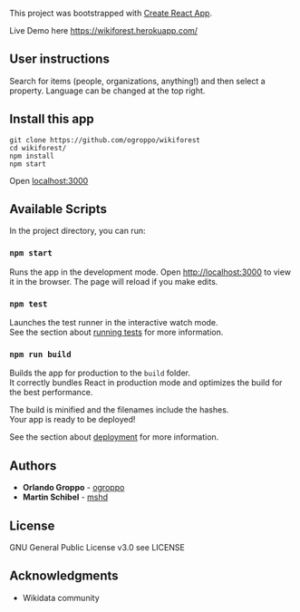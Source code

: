 This project was bootstrapped with [Create React App](https://github.com/facebook/create-react-app).

Live Demo here https://wikiforest.herokuapp.com/

## User instructions

Search for items (people, organizations, anything!) and then select a property.
Language can be changed at the top right.

## Install this app

```console
git clone https://github.com/ogroppo/wikiforest
cd wikiforest/
npm install
npm start
```

Open [localhost:3000](http://localhost:3000/)



## Available Scripts

In the project directory, you can run:

### `npm start`

Runs the app in the development mode. Open [http://localhost:3000](http://localhost:3000) to view it in the browser. The page will reload if you make edits.

### `npm test`

Launches the test runner in the interactive watch mode.<br />
See the section about [running tests](https://facebook.github.io/create-react-app/docs/running-tests) for more information.

### `npm run build`

Builds the app for production to the `build` folder.<br />
It correctly bundles React in production mode and optimizes the build for the best performance.

The build is minified and the filenames include the hashes.<br />
Your app is ready to be deployed!

See the section about [deployment](https://facebook.github.io/create-react-app/docs/deployment) for more information.


## Authors

* **Orlando Groppo** - [ogroppo](https://github.com/ogroppo)
* **Martin Schibel**  - [mshd](https://github.com/mshd)

## License

GNU General Public License v3.0
see LICENSE

## Acknowledgments

* Wikidata community
